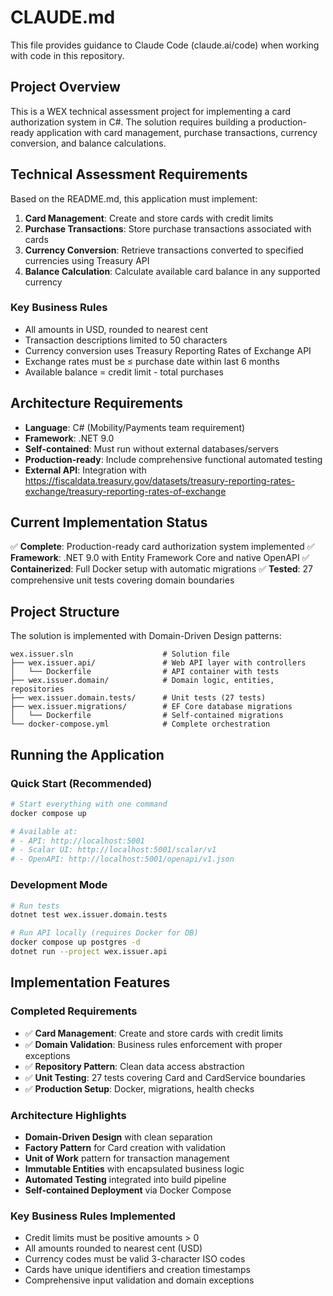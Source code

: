 # CLAUDE.md

This file provides guidance to Claude Code (claude.ai/code) when working with code in this repository.

## Project Overview

This is a WEX technical assessment project for implementing a card authorization system in C#. The solution requires building a production-ready application with card management, purchase transactions, currency conversion, and balance calculations.

## Technical Assessment Requirements

Based on the README.md, this application must implement:

1. **Card Management**: Create and store cards with credit limits
2. **Purchase Transactions**: Store purchase transactions associated with cards  
3. **Currency Conversion**: Retrieve transactions converted to specified currencies using Treasury API
4. **Balance Calculation**: Calculate available card balance in any supported currency

### Key Business Rules
- All amounts in USD, rounded to nearest cent
- Transaction descriptions limited to 50 characters
- Currency conversion uses Treasury Reporting Rates of Exchange API
- Exchange rates must be ≤ purchase date within last 6 months
- Available balance = credit limit - total purchases

## Architecture Requirements

- **Language**: C# (Mobility/Payments team requirement)
- **Framework**: .NET 9.0
- **Self-contained**: Must run without external databases/servers
- **Production-ready**: Include comprehensive functional automated testing
- **External API**: Integration with https://fiscaldata.treasury.gov/datasets/treasury-reporting-rates-exchange/treasury-reporting-rates-of-exchange

## Current Implementation Status

✅ **Complete**: Production-ready card authorization system implemented
✅ **Framework**: .NET 9.0 with Entity Framework Core and native OpenAPI
✅ **Containerized**: Full Docker setup with automatic migrations
✅ **Tested**: 27 comprehensive unit tests covering domain boundaries

## Project Structure

The solution is implemented with Domain-Driven Design patterns:

```
wex.issuer.sln                    # Solution file
├── wex.issuer.api/               # Web API layer with controllers
│   └── Dockerfile                # API container with tests
├── wex.issuer.domain/            # Domain logic, entities, repositories  
├── wex.issuer.domain.tests/      # Unit tests (27 tests)
├── wex.issuer.migrations/        # EF Core database migrations
│   └── Dockerfile                # Self-contained migrations
└── docker-compose.yml            # Complete orchestration
```

## Running the Application

### Quick Start (Recommended)
```bash
# Start everything with one command
docker compose up

# Available at:
# - API: http://localhost:5001
# - Scalar UI: http://localhost:5001/scalar/v1
# - OpenAPI: http://localhost:5001/openapi/v1.json
```

### Development Mode
```bash
# Run tests
dotnet test wex.issuer.domain.tests

# Run API locally (requires Docker for DB)
docker compose up postgres -d
dotnet run --project wex.issuer.api
```

## Implementation Features

### Completed Requirements
- ✅ **Card Management**: Create and store cards with credit limits
- ✅ **Domain Validation**: Business rules enforcement with proper exceptions
- ✅ **Repository Pattern**: Clean data access abstraction
- ✅ **Unit Testing**: 27 tests covering Card and CardService boundaries
- ✅ **Production Setup**: Docker, migrations, health checks

### Architecture Highlights
- **Domain-Driven Design** with clean separation
- **Factory Pattern** for Card creation with validation
- **Unit of Work** pattern for transaction management
- **Immutable Entities** with encapsulated business logic
- **Automated Testing** integrated into build pipeline
- **Self-contained Deployment** via Docker Compose

### Key Business Rules Implemented
- Credit limits must be positive amounts > 0
- All amounts rounded to nearest cent (USD)
- Currency codes must be valid 3-character ISO codes
- Cards have unique identifiers and creation timestamps
- Comprehensive input validation and domain exceptions